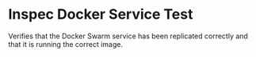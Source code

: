 # Inspec Docker Service Test

Verifies that the Docker Swarm service has been replicated correctly and that it is running the correct image.